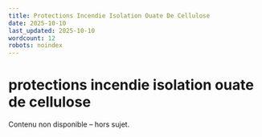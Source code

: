 ```yaml
---
title: Protections Incendie Isolation Ouate De Cellulose
date: 2025-10-10
last_updated: 2025-10-10
wordcount: 12
robots: noindex
---
```


# protections incendie isolation ouate de cellulose

Contenu non disponible – hors sujet.